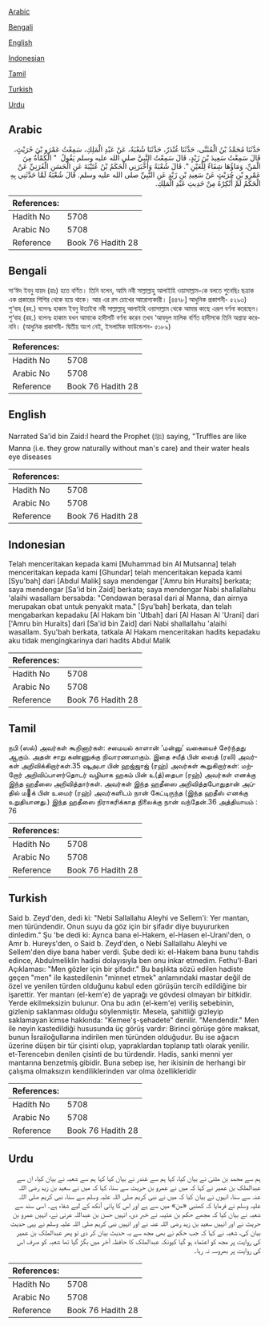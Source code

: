 [Arabic](#arabic)

[Bengali](#bengali)

[English](#english)

[Indonesian](#indonesian)

[Tamil](#tamil)

[Turkish](#turkish)

[Urdu](#urdu)

## Arabic


<div dir="rtl" lang="ar" style={{fontSize:'larger',backgroundColor:'#f8f9fa',padding:20}}>
حَدَّثَنَا مُحَمَّدُ بْنُ الْمُثَنَّى، حَدَّثَنَا غُنْدَرٌ، حَدَّثَنَا شُعْبَةُ، عَنْ عَبْدِ الْمَلِكِ، سَمِعْتُ عَمْرَو بْنَ حُرَيْثٍ، قَالَ سَمِعْتُ سَعِيدَ بْنَ زَيْدٍ، قَالَ سَمِعْتُ النَّبِيَّ صلى الله عليه وسلم يَقُولُ ‏ "‏ الْكَمْأَةُ مِنَ الْمَنِّ، وَمَاؤُهَا شِفَاءٌ لِلْعَيْنِ ‏"‏‏.‏ قَالَ شُعْبَةُ وَأَخْبَرَنِي الْحَكَمُ بْنُ عُتَيْبَةَ عَنِ الْحَسَنِ الْعُرَنِيِّ عَنْ عَمْرِو بْنِ حُرَيْثٍ عَنْ سَعِيدِ بْنِ زَيْدٍ عَنِ النَّبِيِّ صلى الله عليه وسلم‏.‏ قَالَ شُعْبَةُ لَمَّا حَدَّثَنِي بِهِ الْحَكَمُ لَمْ أُنْكِرْهُ مِنْ حَدِيثِ عَبْدِ الْمَلِكِ‏.‏
</div>
<div style={{backgroundColor:'#f8f9fa',padding:20, marginBottom: 10}}><table> <thead> <tr> <th>References:</th> <th></th> </tr> </thead> <tbody><tr><td>Hadith No</td><td>5708</td></tr><tr><td>Arabic No</td><td>5708</td></tr><tr><td>Reference</td><td>Book 76 Hadith 28</td></tr></tbody></table></div>

## Bengali


<div dir="ltr" lang="bn" style={{fontSize:'larger',backgroundColor:'#f8f9fa',padding:20}}>
সা‘ঈদ ইবনু যায়দ (রাঃ) হতে বর্ণিত। তিনি বলেন, আমি নবী সাল্লাল্লাহু আলাইহি ওয়াসাল্লাম-কে বলতে শুনেছিঃ ছত্রাক এক প্রকারের শিশির থেকে হয়ে থাকে। আর এর রস চোখের আরোগ্যকারী। [৪৪৭৮] আধুনিক প্রকাশনী- ৫২৯৩) শু‘বাহ (রহ.) বলেনঃ হাকাম ইবনু উতাইবা নবী সাল্লাল্লাহু আলাইহি ওয়াসাল্লাম থেকে আমার কাছে এরূপ বর্ণনা করেছেন। শু‘বাহ (রহ.) বলেনঃ হাকাম যখন আমাকে হাদীসটি বর্ণনা করেন তখন ‘আবদুল মালিক বর্ণিত হাদীসকে তিনি অগ্রাহ্য করেননি। (আধুনিক প্রকাশনী- দ্বিতীয় অংশ নেই, ইসলামিক ফাউন্ডেশন- ৫১৮৯)
</div>
<div style={{backgroundColor:'#f8f9fa',padding:20, marginBottom: 10}}><table> <thead> <tr> <th>References:</th> <th></th> </tr> </thead> <tbody><tr><td>Hadith No</td><td>5708</td></tr><tr><td>Arabic No</td><td>5708</td></tr><tr><td>Reference</td><td>Book 76 Hadith 28</td></tr></tbody></table></div>

## English


<div dir="ltr" lang="en" style={{fontSize:'larger',backgroundColor:'#f8f9fa',padding:20}}>
Narrated Sa'id bin Zaid:I heard the Prophet (ﷺ) saying, "Truffles are like Manna (i.e. they grow naturally without man's care) and their water heals eye diseases
</div>
<div style={{backgroundColor:'#f8f9fa',padding:20, marginBottom: 10}}><table> <thead> <tr> <th>References:</th> <th></th> </tr> </thead> <tbody><tr><td>Hadith No</td><td>5708</td></tr><tr><td>Arabic No</td><td>5708</td></tr><tr><td>Reference</td><td>Book 76 Hadith 28</td></tr></tbody></table></div>

## Indonesian


<div dir="ltr" lang="id" style={{fontSize:'larger',backgroundColor:'#f8f9fa',padding:20}}>
Telah menceritakan kepada kami [Muhammad bin Al Mutsanna] telah menceritakan kepada kami [Ghundar] telah menceritakan kepada kami [Syu'bah] dari [Abdul Malik] saya mendengar ['Amru bin Huraits] berkata; saya mendengar [Sa'id bin Zaid] berkata; saya mendengar Nabi shallallahu 'alaihi wasallam bersabda: "Cendawan berasal dari al Manna, dan airnya merupakan obat untuk penyakit mata." [Syu'bah] berkata, dan telah mengabarkan kepadaku [Al Hakam bin 'Utbah] dari [Al Hasan Al 'Urani] dari ['Amru bin Huraits] dari [Sa'id bin Zaid] dari Nabi shallallahu 'alaihi wasallam. Syu'bah berkata, tatkala Al Hakam menceritakan hadits kepadaku aku tidak mengingkarinya dari hadits Abdul Malik
</div>
<div style={{backgroundColor:'#f8f9fa',padding:20, marginBottom: 10}}><table> <thead> <tr> <th>References:</th> <th></th> </tr> </thead> <tbody><tr><td>Hadith No</td><td>5708</td></tr><tr><td>Arabic No</td><td>5708</td></tr><tr><td>Reference</td><td>Book 76 Hadith 28</td></tr></tbody></table></div>

## Tamil


<div dir="ltr" lang="ta" style={{fontSize:'larger',backgroundColor:'#f8f9fa',padding:20}}>
நபி (ஸல்) அவர்கள் கூறினார்கள்: சமையல் காளான் ‘மன்னு’ வகையைச் சேர்ந்தது ஆகும். அதன் சாறு கண்ணுக்கு நிவாரணமாகும். இதை சயீத் பின் ஸைத் (ரலி) அவர்கள் அறிவிக்கிறார்கள்.35 ஷுஅபா பின் ஹஜ்ஜாஜ் (ரஹ்) அவர்கள் கூறுகிறார்கள்: மற்றோர் அறிவிப்பாளர்தொடர் வழியாக ஹகம் பின் உ(த்)தைபா (ரஹ்) அவர்கள் எனக்கு இந்த ஹதீஸை அறிவித்தார்கள். அவர்கள் இந்த ஹதீஸை அறிவித்தபோதுதான் அப்தில் மக் பின் உமைர் (ரஹ்) அவர்களிடம் நான் கேட்டிருந்த (இந்த ஹதீஸ் எனக்கு உறுதியானது.) இந்த ஹதீஸை நிராகரிக்காத நிலைக்கு நான் வந்தேன்.36 அத்தியாயம் : 76
</div>
<div style={{backgroundColor:'#f8f9fa',padding:20, marginBottom: 10}}><table> <thead> <tr> <th>References:</th> <th></th> </tr> </thead> <tbody><tr><td>Hadith No</td><td>5708</td></tr><tr><td>Arabic No</td><td>5708</td></tr><tr><td>Reference</td><td>Book 76 Hadith 28</td></tr></tbody></table></div>

## Turkish


<div dir="ltr" lang="tr" style={{fontSize:'larger',backgroundColor:'#f8f9fa',padding:20}}>
Said b. Zeyd'den, dedi ki: "Nebi Sallallahu Aleyhi ve Sellem'i: Yer mantan, men türündendir. Onun suyu da göz için bir şifadır diye buyururken dinledim." Şu 'be dedi ki: Ayrıca bana el-Hakem, el-Hasen el-Urani'den, o Amr b. Hureys'den, o Said b. Zeyd'den, o Nebi Sallallahu Aleyhi ve Sellem'den diye bana haber verdi. Şube dedi ki: el-Hakem bana bunu tahdis edince, Abdulmeliklin hadisi dolayısıyla ben onu inkar etmedim. Fethu'l-Bari Açıklaması: "Men gözler için bir şifadır." Bu başlıkta sözü edilen hadiste geçen "men" ile kastedilenin "minnet etmek" anlamındaki mastar değil de özel ve yenilen türden olduğunu kabul eden görüşün tercih edildiğine bir işarettir. Yer mantarı (el-kem'e) de yaprağı ve gövdesi olmayan bir bitkidir. Yerde ekilmeksizin bulunur. Ona bu adın (el-kem'e) veriliş sebebinin, gizlenip saklanması olduğu söylenmiştir. Mesela, şahitliği gizleyip saklamayan kimse hakkında: "Kemee'ş-şehadete" denilir. "Mendendir." Men ile neyin kastedildiği hususunda üç görüş vardır: Birinci görüşe göre maksat, bunun İsrailoğullarına indirilen men türünden olduğudur. Bu ise ağacın üzerine düşen bir tür çisinti olup, yapraklardan toplanıp tatlı olarak yenilir. et-Terencebın denilen çisinti de bu türdendir. Hadis, sanki menni yer mantarına benzetmiş gibidir. Buna sebep ise, her ikisinin de herhangi bir çalışma olmaksızın kendiliklerinden var olma özellikleridir
</div>
<div style={{backgroundColor:'#f8f9fa',padding:20, marginBottom: 10}}><table> <thead> <tr> <th>References:</th> <th></th> </tr> </thead> <tbody><tr><td>Hadith No</td><td>5708</td></tr><tr><td>Arabic No</td><td>5708</td></tr><tr><td>Reference</td><td>Book 76 Hadith 28</td></tr></tbody></table></div>

## Urdu


<div dir="rtl" lang="ur" style={{fontSize:'larger',backgroundColor:'#f8f9fa',padding:20}}>
ہم سے محمد بن مثنیٰ نے بیان کیا، کہا ہم سے غندر نے بیان کیا کہا ہم سے شعبہ نے بیان کیا، ان سے عبدالملک بن عمیر نے کہا کہ میں نے عمرو بن حریث سے سنا، کہا کہ میں نے سعید بن زید رضی اللہ عنہ سے سنا، انہوں نے بیان کیا کہ میں نے نبی کریم صلی اللہ علیہ وسلم سے سنا، نبی کریم صلی اللہ علیہ وسلم نے فرمایا کہ کھنبی «من» میں سے ہے اور اس کا پانی آنکھ کے لیے شفاء ہے۔ اسی سند سے شعبہ نے بیان کیا کہ مجھے حکم بن عتیبہ نے خبر دی، انہیں حسن بن عبداللہ عرنی نے، انہیں عمرو بن حریث نے اور انہیں سعید بن زید رضی اللہ عنہ نے اور انہیں نبی کریم صلی اللہ علیہ وسلم نے یہی حدیث بیان کی، شعبہ نے کہا کہ جب حکم نے بھی مجھ سے یہ حدیث بیان کر دی تو پھر عبدالملک بن عمیر کی روایت پر مجھ کو اعتماد ہو گیا کیونکہ عبدالملک کا حافظہ آخر میں بگڑ گیا تھا شعبہ کو صرف اس کی روایت پر بھروسہ نہ رہا۔
</div>
<div style={{backgroundColor:'#f8f9fa',padding:20, marginBottom: 10}}><table> <thead> <tr> <th>References:</th> <th></th> </tr> </thead> <tbody><tr><td>Hadith No</td><td>5708</td></tr><tr><td>Arabic No</td><td>5708</td></tr><tr><td>Reference</td><td>Book 76 Hadith 28</td></tr></tbody></table></div>